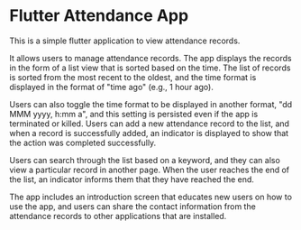 # Flutter Attendance App

This is a simple flutter application to view attendance records.

It allows users to manage attendance records. The app displays the records in the form of a list view that is sorted based on the time. The list of records is sorted from the most recent to the oldest, and the time format is displayed in the format of "time ago" (e.g., 1 hour ago).

Users can also toggle the time format to be displayed in another format, "dd MMM yyyy, h:mm a", and this setting is persisted even if the app is terminated or killed. Users can add a new attendance record to the list, and when a record is successfully added, an indicator is displayed to show that the action was completed successfully.

Users can search through the list based on a keyword, and they can also view a particular record in another page. When the user reaches the end of the list, an indicator informs them that they have reached the end.

The app includes an introduction screen that educates new users on how to use the app, and users can share the contact information from the attendance records to other applications that are installed.
